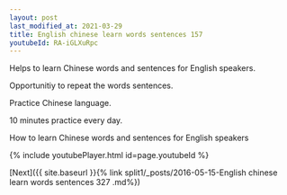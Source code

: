 ```yaml
---
layout: post
last_modified_at: 2021-03-29
title: English chinese learn words sentences 157 
youtubeId: RA-iGLXuRpc
---
```

 
 
Helps to learn Chinese words and sentences for English speakers.

Opportunitiy to repeat the words sentences. 

Practice Chinese language. 
 
10 minutes practice every day. 
 
How to learn Chinese words and sentences for English speakers 
 
{% include youtubePlayer.html id=page.youtubeId %}
 
 
[Next]({{ site.baseurl }}{% link  split1/_posts/2016-05-15-English chinese learn words sentences 327 .md%})
 
